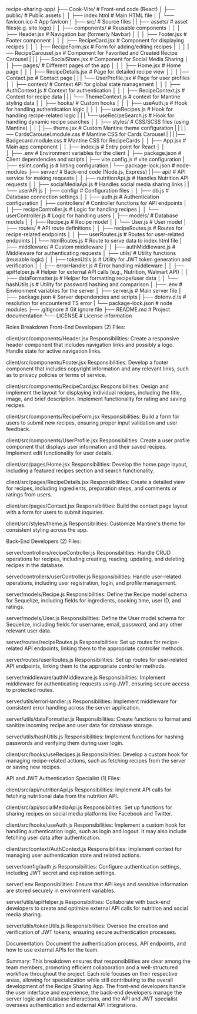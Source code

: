 recipe-sharing-app/
├── Cook-Vite/                        # Front-end code (React)
│   ├── public/                    # Public assets
│   │   ├── index.html             # Main HTML file
│   │   └── favicon.ico            # App favicon
│   ├── src/                       # Source files
|   |   ├── assets/                # asset files(e.g. site logo)
│   │   ├── components/            # Reusable components
│   │   │   ├── Header.jsx         # Navigation bar (formerly Navbar)
│   │   │   ├── Footer.jsx         # Footer component
│   │   │   ├── RecipeCard.jsx     # Component for displaying recipes
│   │   │   ├── RecipeForm.jsx     # Form for adding/editing recipes
│   │   │   |── RecipeCarousel.jsx # Component for Favorited and Created Recipe Carousel
|   |   |   ├── SocialShare.jsx    # Component for Social Media Sharing
│   │   ├── pages/                 # Different pages of the app
│   │   │   ├── Home.jsx           # Home page
│   │   │   ├── RecipeDetails.jsx  # Page for detailed recipe view
│   │   │   |── Contact.jsx        # Contact page
|   |   |   └── UserProfile.jsx    # Page for user profiles
│   │   ├── context/               # Context API for global state management
│   │   │   ├── AuthContext.js     # Context for authentication
│   │   │   ├── RecipeContext.js   # Context for recipe data
|   |   |   └── ThemeContext.js    # context for Mantine styling data
│   │   ├── hooks/                 # Custom hooks
│   │   │   ├── useAuth.js         # Hook for handling authentication logic
│   │   │   ├── useRecipes.js      # Hook for handling recipe-related logic
|   |   |   └── useRecipeSearch.js # Hook for handling dynamic recipe searches
│   │   ├── styles/                # CSS/SCSS files (using Mantine)
│   │   │   |── theme.jsx          # Custom Mantine theme configuration
|   |   |   |── CardsCarousel.module.css    # Mantine CSS for Cards Carousel
|   |   |   |── Badgecard.module.css        # Mantine CSS for RecipeCards
│   │   ├── App.jsx                # Main app component
│   │   ├── index.js               # Entry point for React
│   │   
│   ├── .env                       # Environment variables for the client
│   ├── package.json               # Client dependencies and scripts
|   ├── vite.config.js             # vite configuration
|   ├── eslint.config.js           # linting configuration
|   └── package-lock.json          # node-modules
├── server/                        # Back-end code (Node.js, Express)
|   |── api/                   # API service for making requests
│   │   ├── nutritionApi.js    # Handles Nutrition API requests
│   │   ├── socialMediaApi.js  # Handles social media sharing links
|   |   └── userAPI.js
│   ├── config/                    # Configuration files
│   │   ├── db.js                  # Database connection settings
│   │   ├── auth.js                # Authentication configuration
│   ├── controllers/               # Controller functions for API endpoints
│   │   ├── recipeController.js     # Logic for handling recipes
│   │   └── userController.js       # Logic for handling users
│   ├── models/                    # Database models
│   │   ├── Recipe.js              # Recipe model
│   │   └── User.js                # User model
│   ├── routes/                    # API route definitions
│   │   ├── recipeRoutes.js        # Routes for recipe-related endpoints
│   │   ├── userRoutes.js          # Routes for user-related endpoints
|   |   └── htmlRoutes.js          # Route to serve data to index.html file
│   ├── middleware/                # Custom middleware
│   │   ├── authMiddleware.js      # Middleware for authenticating requests
│   ├── utils/                     # Utility functions (reusable logic)
│   │   ├── tokenUtils.js          # Utility for JWT token generation and verification
│   │   ├── errorHandler.js        # Error handling middleware
│   │   ├── apiHelper.js           # Helper for external API calls (e.g., Nutrition, Walmart API)
│   │   ├── dataFormatter.js       # Helper for formatting recipe/user data
│   │   └── hashUtils.js           # Utility for password hashing and comparison
│   ├── .env                       # Environment variables for the server
│   ├── server.js                  # Main server file
│   ├── package.json               # Server dependencies and scripts
|   ├── dotenv.d.ts                # resolution for encountered TS error
|   └── package-lock.json          # node modules
├── .gitignore                     # Git ignore file
├── README.md                      # Project documentation
└── LICENSE                        # License information

Roles Breakdown
Front-End Developers (2)
Files:

client/src/components/Header.jsx
Responsibilities: Create a responsive header component that includes navigation links and possibly a logo. Handle state for active navigation links.

client/src/components/Footer.jsx
Responsibilities: Develop a footer component that includes copyright information and any relevant links, such as to privacy policies or terms of service.

client/src/components/RecipeCard.jsx
Responsibilities: Design and implement the layout for displaying individual recipes, including the title, image, and brief description. Implement functionality for rating and saving recipes.

client/src/components/RecipeForm.jsx
Responsibilities: Build a form for users to submit new recipes, ensuring proper input validation and user feedback.

client/src/components/UserProfile.jsx
Responsibilities: Create a user profile component that displays user information and their saved recipes. Implement edit functionality for user details.

client/src/pages/Home.jsx
Responsibilities: Develop the home page layout, including a featured recipes section and search functionality.

client/src/pages/RecipeDetails.jsx
Responsibilities: Create a detailed view for recipes, including ingredients, preparation steps, and comments or ratings from users.

client/src/pages/Contact.jsx
Responsibilities: Build the contact page layout with a form for users to submit inquiries.

client/src/styles/theme.js
Responsibilities: Customize Mantine's theme for consistent styling across the app.

Back-End Developers (2)
Files:

server/controllers/recipeController.js
Responsibilities: Handle CRUD operations for recipes, including creating, reading, updating, and deleting recipes in the database.

server/controllers/userController.js
Responsibilities: Handle user-related operations, including user registration, login, and profile management.

server/models/Recipe.js
Responsibilities: Define the Recipe model schema for Sequelize, including fields for ingredients, cooking time, user ID, and ratings.

server/models/User.js
Responsibilities: Define the User model schema for Sequelize, including fields for username, email, password, and any other relevant user data.

server/routes/recipeRoutes.js
Responsibilities: Set up routes for recipe-related API endpoints, linking them to the appropriate controller methods.

server/routes/userRoutes.js
Responsibilities: Set up routes for user-related API endpoints, linking them to the appropriate controller methods.

server/middleware/authMiddleware.js
Responsibilities: Implement middleware for authenticating requests using JWT, ensuring secure access to protected routes.

server/utils/errorHandler.js
Responsibilities: Implement middleware for consistent error handling across the server application.

server/utils/dataFormatter.js
Responsibilities: Create functions to format and sanitize incoming recipe and user data for database storage.

server/utils/hashUtils.js
Responsibilities: Implement functions for hashing passwords and verifying them during user login.

client/src/hooks/useRecipes.js
Responsibilities: Develop a custom hook for managing recipe-related actions, such as fetching recipes from the server or saving new recipes.

API and JWT Authentication Specialist (1)
Files:

client/src/api/nutritionApi.js
Responsibilities: Implement API calls for fetching nutritional data from the nutrition API.

client/src/api/socialMediaApi.js
Responsibilities: Set up functions for sharing recipes on social media platforms like Facebook and Twitter.

client/src/hooks/useAuth.js
Responsibilities: Implement a custom hook for handling authentication logic, such as login and logout. It may also include fetching user data after authentication.

client/src/context/AuthContext.js
Responsibilities: Implement context for managing user authentication state and related actions.

server/config/auth.js
Responsibilities: Configure authentication settings, including JWT secret and expiration settings.

server/.env
Responsibilities: Ensure that API keys and sensitive information are stored securely in environment variables.

server/utils/apiHelper.js
Responsibilities: Collaborate with back-end developers to create and optimize external API calls for nutrition and social media sharing.

server/utils/tokenUtils.js
Responsibilities: Oversee the creation and verification of JWT tokens, ensuring secure authentication processes.

Documentation: Document the authentication process, API endpoints, and how to use external APIs for the team.

Summary:
This breakdown ensures that responsibilities are clear among the team members, promoting efficient collaboration and a well-structured workflow throughout the project. Each role focuses on their respective areas, allowing for specialization while still contributing to the overall development of the Recipe Sharing App. The front-end developers handle the user interface and experience, the back-end developers manage the server logic and database interactions, and the API and JWT specialist oversees authentication and external API integrations.